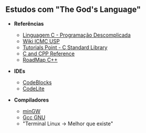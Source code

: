 ## Estudos com "The God's Language"

 - <strong>Referências</strong>
    - [Linguagem C - Programação Descomplicada](https://www.youtube.com/channel/UCUc6UwvpQfOLDE7e52-OCMw)
    - [Wiki ICMC USP](http://wiki.icmc.usp.br/index.php/P%C3%A1gina_principal_CoteiaWIKI)
    - [Tutorials Point - C Standard Library](https://www.tutorialspoint.com/c_standard_library/)
    - [C and CPP Reference](http://en.cppreference.com/w/)
    - [RoadMap C++](http://www.pontov.com.br/site/index.php/cpp/46-conceitos-basicos/88-roadmap-c)
    
  - <strong>IDEs</strong>
    - [CodeBlocks](http://www.codeblocks.org/)
    - [CodeLite](https://codelite.org/)
    
  - <strong>Compiladores</strong>
    - [minGW](http://www.mingw.org/)
    - [Gcc GNU](https://gcc.gnu.org/)
    - "Terminal Linux -> Melhor que existe"





